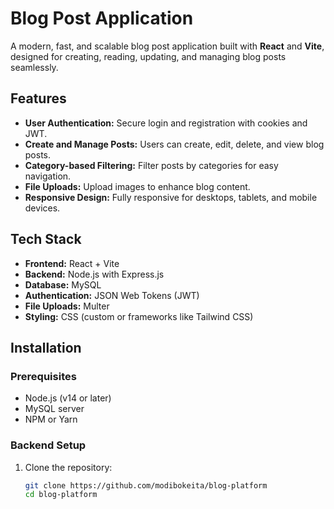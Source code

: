# Blog Post Application  

A modern, fast, and scalable blog post application built with **React** and **Vite**, designed for creating, reading, updating, and managing blog posts seamlessly.  

## Features  
- **User Authentication:** Secure login and registration with cookies and JWT.  
- **Create and Manage Posts:** Users can create, edit, delete, and view blog posts.  
- **Category-based Filtering:** Filter posts by categories for easy navigation.  
- **File Uploads:** Upload images to enhance blog content.  
- **Responsive Design:** Fully responsive for desktops, tablets, and mobile devices.  

## Tech Stack  
- **Frontend:** React + Vite  
- **Backend:** Node.js with Express.js  
- **Database:** MySQL  
- **Authentication:** JSON Web Tokens (JWT)  
- **File Uploads:** Multer  
- **Styling:** CSS (custom or frameworks like Tailwind CSS)  

## Installation  

### Prerequisites  
- Node.js (v14 or later)  
- MySQL server  
- NPM or Yarn  

### Backend Setup  
1. Clone the repository:  
   ```bash  
   git clone https://github.com/modibokeita/blog-platform
   cd blog-platform 


